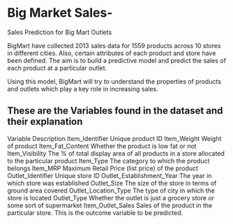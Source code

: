 # Big Market Sales-

Sales Prediction for Big Mart Outlets


BigMart have collected 2013 sales data for 1559 products across 10 stores in different cities. Also, certain attributes of each product and store have been defined. The aim is to build a predictive model and predict the sales of each product at a particular outlet.

Using this model, BigMart will try to understand the properties of products and outlets which play a key role in increasing sales.

## These are the Variables found in the dataset and their explanation

Variable	                     Description
Item_Identifier	               Unique product ID
Item_Weight	                   Weight of product
Item_Fat_Content	             Whether the product is low fat or not
Item_Visibility	               The % of total display area of all products in a store allocated to the particular product
Item_Type	                     The category to which the product belongs
Item_MRP	                     Maximum Retail Price (list price) of the product
Outlet_Identifier	             Unique store ID
Outlet_Establishment_Year	     The year in which store was established
Outlet_Size	                   The size of the store in terms of ground area covered
Outlet_Location_Type	         The type of city in which the store is located
Outlet_Type	                   Whether the outlet is just a grocery store or some sort of supermarket
Item_Outlet_Sales	             Sales of the product in the particular store. This is the outcome variable to be predicted.
